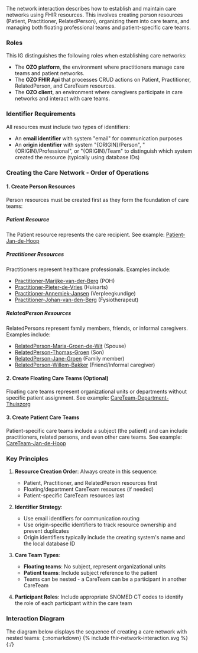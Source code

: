 The network interaction describes how to establish and maintain care networks using FHIR resources. This involves creating person resources (Patient, Practitioner, RelatedPerson), organizing them into care teams, and managing both floating professional teams and patient-specific care teams.

### Roles
This IG distinguishes the following roles when establishing care networks:
* The **OZO platform**, the environment where practitioners manage care teams and patient networks.
* The **OZO FHIR Api** that processes CRUD actions on Patient, Practitioner, RelatedPerson, and CareTeam resources.
* The **OZO client**, an environment where caregivers participate in care networks and interact with care teams.

### Identifier Requirements
All resources must include two types of identifiers:
* An **email identifier** with system "email" for communication purposes
* An **origin identifier** with system "{ORIGIN}/Person", "{ORIGIN}/Professional", or "{ORIGIN}/Team" to distinguish which system created the resource (typically using database IDs)

### Creating the Care Network - Order of Operations

#### 1. Create Person Resources
Person resources must be created first as they form the foundation of care teams:

##### Patient Resource
The Patient resource represents the care recipient. See example: [Patient-Jan-de-Hoop](Patient-Jan-de-Hoop.html)

##### Practitioner Resources
Practitioners represent healthcare professionals. Examples include:
- [Practitioner-Marijke-van-der-Berg](Practitioner-Marijke-van-der-Berg.html) (POH)
- [Practitioner-Pieter-de-Vries](Practitioner-Pieter-de-Vries.html) (Huisarts)
- [Practitioner-Annemiek-Jansen](Practitioner-Annemiek-Jansen.html) (Verpleegkundige)
- [Practitioner-Johan-van-den-Berg](Practitioner-Johan-van-den-Berg.html) (Fysiotherapeut)

##### RelatedPerson Resources
RelatedPersons represent family members, friends, or informal caregivers. Examples include:
- [RelatedPerson-Maria-Groen-de-Wit](RelatedPerson-Maria-Groen-de-Wit.html) (Spouse)
- [RelatedPerson-Thomas-Groen](RelatedPerson-Thomas-Groen.html) (Son)
- [RelatedPerson-Jane-Groen](RelatedPerson-Jane-Groen.html) (Family member)
- [RelatedPerson-Willem-Bakker](RelatedPerson-Willem-Bakker.html) (Friend/Informal caregiver)

#### 2. Create Floating Care Teams (Optional)
Floating care teams represent organizational units or departments without specific patient assignment. See example: [CareTeam-Department-Thuiszorg](CareTeam-Department-Thuiszorg.html)

#### 3. Create Patient Care Teams
Patient-specific care teams include a subject (the patient) and can include practitioners, related persons, and even other care teams. See example: [CareTeam-Jan-de-Hoop](CareTeam-Jan-de-Hoop.html)

### Key Principles

1. **Resource Creation Order**: Always create in this sequence:
   - Patient, Practitioner, and RelatedPerson resources first
   - Floating/department CareTeam resources (if needed)
   - Patient-specific CareTeam resources last

2. **Identifier Strategy**: 
   - Use email identifiers for communication routing
   - Use origin-specific identifiers to track resource ownership and prevent duplicates
   - Origin identifiers typically include the creating system's name and the local database ID

3. **Care Team Types**:
   - **Floating teams**: No subject, represent organizational units
   - **Patient teams**: Include subject reference to the patient
   - Teams can be nested - a CareTeam can be a participant in another CareTeam

4. **Participant Roles**: Include appropriate SNOMED CT codes to identify the role of each participant within the care team

### Interaction Diagram
The diagram below displays the sequence of creating a care network with nested teams:
{::nomarkdown}
{% include fhir-network-interaction.svg %}
{:/}

